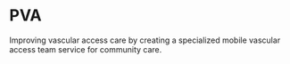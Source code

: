 # PVA
Improving vascular access care by creating a specialized mobile vascular access team service for community care. 
